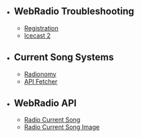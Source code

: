 - ## WebRadio Troubleshooting
    - [Registration](/docs/registration)
    - [Icecast 2](/docs/icecast2-configuration)
- ## Current Song Systems
    - [Radionomy](/docs/radionomy)
    - [API Fetcher](/docs/api-fetcher)
- ## WebRadio API
    - [Radio Current Song](/docs/radio-current-song)
    - [Radio Current Song Image](/docs/radio-current-song-image)
